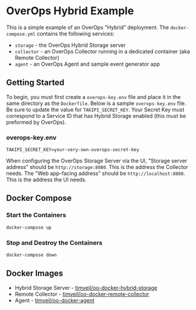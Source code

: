 # OverOps Hybrid Example
This is a simple example of an OverOps "Hybrid" deployment.  The `docker-compose.yml` contains the following services:
* `storage` - the OverOps Hybrid Storage server
* `collector` - an OverOps Collector running in a dedicated container (aka Remote Collector)
* `agent` - an OverOps Agent and sample event generator app

## Getting Started
To begin, you must first create a `overops-key.env` file and place it in the same directory as the `Dockerfile`.  Below is a sample `overops-key.env` file.  Be sure to update the value for `TAKIPI_SECRET_KEY`.  Your Secret Key must correspond to a Service ID that has Hybrid Storage enabled (this must be preformed by OverOps).

### overops-key.env
```properties
TAKIPI_SECRET_KEY=your-very-own-overops-secret-key
```

When configuring the OverOps Storage Server via the UI, "Storage server address" should be `http://storage:8080`.  This is the address the Collector needs.  The "Web app-facing address" should be `http://localhost:8080`.  This is the address the UI needs.

## Docker Compose

### Start the Containers
```bash
docker-compose up
```

### Stop and Destroy the Containers
```bash
docker-compose down
```

## Docker Images
* Hybrid Storage Server - [timveil/oo-docker-hybrid-storage](https://hub.docker.com/r/timveil/oo-docker-hybrid-storage/)
* Remote Collector - [timveil/oo-docker-remote-collector](https://hub.docker.com/r/timveil/oo-docker-remote-collector/)
* Agent - [timveil/oo-docker-agent](https://hub.docker.com/r/timveil/oo-docker-agent/)